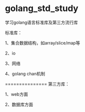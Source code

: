 golang_std_study
================

学习golang语言标准库及第三方流行库

标准库：

1、集合数据结构，如array/slice/map等

2、io

3、网络

4、golang chan机制

===============
第三方库：

1、web方面

2、数据库方面
